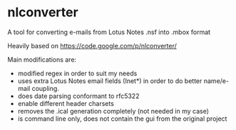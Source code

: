 nlconverter
===========
A tool for converting e-mails from Lotus Notes .nsf  into .mbox format

Heavily based on https://code.google.com/p/nlconverter/

Main modifications are:
* modified regex in order to suit my needs
* uses extra Lotus Notes email fields (Inet*) in order to do better name/e-mail coupling. 
* does date parsing conformant to rfc5322
* enable different header charsets
* removes the .ical generation completely (not needed in my case)
* is command line only, does not contain the gui from the original project
